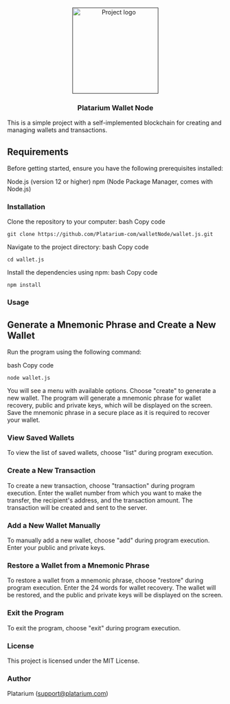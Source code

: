 <p align="center">
  <a href="" rel="noopener">
 <img width=200px height=200px src="https://i.imgur.com/VELRxXl.png" alt="Project logo"></a>
</p>
<h3 align="center">Platarium Wallet Node</h3>

This is a simple project with a self-implemented blockchain for creating and managing wallets and transactions.

## Requirements <a name="getting_started"></a>
Before getting started, ensure you have the following prerequisites installed:

Node.js (version 12 or higher)
npm (Node Package Manager, comes with Node.js)
### Installation
Clone the repository to your computer:
bash
Copy code

```
git clone https://github.com/Platarium-com/walletNode/wallet.js.git
```

Navigate to the project directory:
bash
Copy code
```
cd wallet.js
```
Install the dependencies using npm:
bash
Copy code
```
npm install
```
### Usage
## Generate a Mnemonic Phrase and Create a New Wallet
Run the program using the following command:

bash
Copy code
```
node wallet.js
```
You will see a menu with available options. Choose "create" to generate a new wallet. The program will generate a mnemonic phrase for wallet recovery, public and private keys, which will be displayed on the screen. Save the mnemonic phrase in a secure place as it is required to recover your wallet.

### View Saved Wallets
To view the list of saved wallets, choose "list" during program execution.

### Create a New Transaction
To create a new transaction, choose "transaction" during program execution. Enter the wallet number from which you want to make the transfer, the recipient's address, and the transaction amount. The transaction will be created and sent to the server.

### Add a New Wallet Manually
To manually add a new wallet, choose "add" during program execution. Enter your public and private keys.

### Restore a Wallet from a Mnemonic Phrase
To restore a wallet from a mnemonic phrase, choose "restore" during program execution. Enter the 24 words for wallet recovery. The wallet will be restored, and the public and private keys will be displayed on the screen.

### Exit the Program
To exit the program, choose "exit" during program execution.

### License
This project is licensed under the MIT License.

### Author
Platarium (support@platarium.com)

